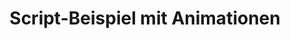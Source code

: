 ---
layout: article
title: Script-Beispiel mit Animationen
description: 
  - Mit diesem Script-Beispiel können Sie lernen wie Sie in Peakboard Animationen verwenden können.
lang: de
weight: 100
draft: false
ref: tem-010
category:
  - Script
  - Scripting
  - Script-Beispiel
image: Script_Animate_EN.png
download: Script_Animate_EN.pbmx
overview_description:
overview_benefits:
overview_data_sources:
---
